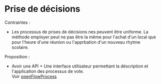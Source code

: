 
Prise de décisions
===

Contraintes :

- Les processus de prises de décisions nes peuvent être uniforme.
  La méthode employer peut ne pas être la même pour l'achat d'un
  local que pour l'heure d'une réunion ou l'apprbation d'un nouveau
  rhytme scolaire.

Proposition :

- Avoir une API + Une interface utilisateur permettant la
  déscription et l'application des processus de vote. \
  Voir [openFlowProcess](openFlowProcess.md)